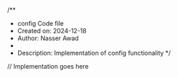 /**
 * config Code file
 * Created on: 2024-12-18
 * Author: Nasser Awad
 *
 * Description: Implementation of config functionality
 */
 
// Implementation goes here

